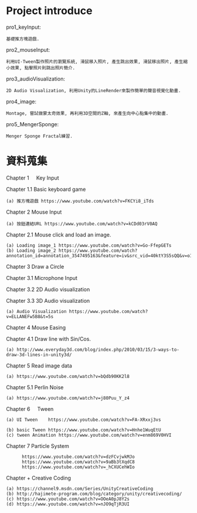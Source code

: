 Project introduce
=========================================================================================

pro1_keyInput:

	基礎推方塊遊戲.

pro2_mouseInput:

	利用UI-Tween製作照片的瀏覽系統, 滑鼠移入照片, 產生跳出效果, 滑鼠移出照片, 產生縮小效果, 點擊照片則跳出照片簡介.

pro3_audioVisualization: 

	2D Audio Visualization, 利用Unity的LineRender來製作簡單的聲音視覺化動畫.

pro4_image: 

	Montage, 嘗試做蒙太奇效果, 再利用3D空間的Z軸, 來產生向中心點集中的動畫.

pro5_MengerSponge: 

	Menger Sponge Fractal練習.


資料蒐集
=========================================================================================
Chapter 1      Key Input							

Chapter 1.1    Basic keyboard game						
	
	(a) 推方塊遊戲 https://www.youtube.com/watch?v=FKCYi8_iTds
	
Chapter 2      Mouse Input                   					
	
	(a) 按鈕連結URL https://www.youtube.com/watch?v=kCDd03rV0AQ

Chapter 2.1    Mouse click and load an image.                    		

	(a) Loading image_1 https://www.youtube.com/watch?v=Go-FfepGETs
	(b) Loading image_2 https://www.youtube.com/watch?annotation_id=annotation_3547495163&feature=iv&src_vid=40ktY3S5sQQ&v=o15wTgDSCbE

Chapter 3      Draw a Circle											

Chapter 3.1    Microphone Input 						

Chapter 3.2    2D Audio visualization

Chapter 3.3    3D Audio visualization

	(a) Audio Visualization https://www.youtube.com/watch?v=ELLANEFw5B8&t=5s

Chapter 4      Mouse Easing

Chapter 4.1    Draw line with Sin/Cos.                    

	(a) http://www.everyday3d.com/blog/index.php/2010/03/15/3-ways-to-draw-3d-lines-in-unity3d/            
     
Chapter 5      Read image data                    

	(a) https://www.youtube.com/watch?v=bQdb90KK2l8

Chapter 5.1    Perlin Noise                  

	(a) https://www.youtube.com/watch?v=j80Puu_Y_z4

Chapter 6      Tween       												

	(a) UI Tween	https://www.youtube.com/watch?v=FA-XRxxj3vs                          
	(b) basic Tween https://www.youtube.com/watch?v=Hnhe1WuqEtU
	(c) tween Animation https://www.youtube.com/watch?v=enm869V0HVI

Chapter 7        Particle System

          https://www.youtube.com/watch?v=dzFCvjwkMJo
          https://www.youtube.com/watch?v=9aBb3tXqdC8
          https://www.youtube.com/watch?v=_hCXUCehWIo

Chapter +      Creative Coding               

	(a) https://channel9.msdn.com/Series/UnityCreativeCoding                        
	(b) http://hajimete-program.com/blog/category/unity/creativecoding/ 
	(c) https://www.youtube.com/watch?v=OOeA0pJ8Y2s
	(d) https://www.youtube.com/watch?v=nJO9qTjR3UI
